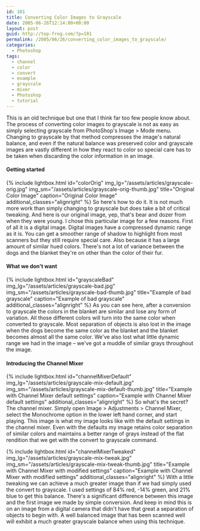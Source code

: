 ```yaml
---
id: 101
title: Converting Color Images to Grayscale
date: 2005-06-26T12:14:00+00:00
layout: post
guid: http://top-frog.com/?p=101
permalink: /2005/06/26/converting_color_images_to_grayscale/
categories:
  - Photoshop
tags:
  - channel
  - color
  - convert
  - example
  - grayscale
  - mixer
  - Photoshop
  - tutorial
---
```

This is an old technique but one that I think far too few people know about. The process of converting color images to grayscale is not as easy as simply selecting grayscale from PhotoShop's Image > Mode menu. Changing to grayscale by that method compresses the image's natural balance, and even if the natural balance was preserved color and grayscale images are vastly different in how they react to color so special care has to be taken when discarding the color information in an image.

#### Getting started

{% include lightbox.html 
  id="colorOrig"
  img_lg="/assets/articles/grayscale-orig.jpg"
  img_sm="/assets/articles/grayscale-orig-thumb.jpg"
  title="Original Color Image"
  caption="Original Color Image"
  additional_classes="alignright"
%} So here's how to do it. It is not much more work than simply changing to grayscale but does take a bit of critical tweaking. And here is our original image, yep, that's bear and dozer from when they were young. I chose this particular image for a few reasons. First of all it is a digital image. Digital images have a compressed dynamic range as it is. You can get a smoother range of shadow to highlight from most scanners but they still require special care. Also because it has a large amount of similar hued colors. There's not a lot of variance between the dogs and the blanket they're on other than the color of their fur. 

#### What we don't want

{% include lightbox.html 
  id="grayscaleBad"
  img_lg="/assets/articles/grayscale-bad.jpg"
  img_sm="/assets/articles/grayscale-bad-thumb.jpg"
  title="Example of bad grayscale"
  caption="Example of bad grayscale"
  additional_classes="alignright"
%} As you can see here, after a conversion to grayscale the colors in the blanket are similar and lose any form of variation. All those different colors will turn into the same color when converted to grayscale. Most separation of objects is also lost in the image when the dogs become the same color as the blanket and the blanket becomes almost all the same color. We've also lost what little dynamic range we had in the image – we've got a muddle of similar grays throughout the image.

#### Introducing the Channel Mixer

{% include lightbox.html 
  id="channelMixerDefault"
  img_lg="/assets/articles/grayscale-mix-default.jpg"
  img_sm="/assets/articles/grayscale-mix-default-thumb.jpg"
  title="Example with Channel Mixer default settings"
  caption="Example with Channel Mixer default settings"
  additional_classes="alignright"
%} So what's the secret? The channel mixer. Simply open Image > Adjustments > Channel Mixer, select the Monochrome option in the lower left hand corner, and start playing. This image is what my image looks like with the default settings in the channel mixer. Even with the defaults my image retains color separation of similar colors and maintains a better range of grays instead of the flat rendition that we get with the convert to grayscale command.

{% include lightbox.html 
  id="channelMixerTweaked"
  img_lg="/assets/articles/grayscale-mix-tweak.jpg"
  img_sm="/assets/articles/grayscale-mix-tweak-thumb.jpg"
  title="Example with Channel Mixer with modified settings"
  caption="Example with Channel Mixer with modified settings"
  additional_classes="alignright"
%} With a little tweaking we can achieve a much greater image than if we had simply used the convert to grayscale. I used settings of 84% red, -14% green, and 21% blue to get this balance. There's a significant difference between this image and the first image we made by simple conversion. And keep in mind this is on an image from a digital camera that didn't have that great a separation of objects to begin with. A well balanced image that has been scanned well will exhibit a much greater grayscale balance when using this technique.